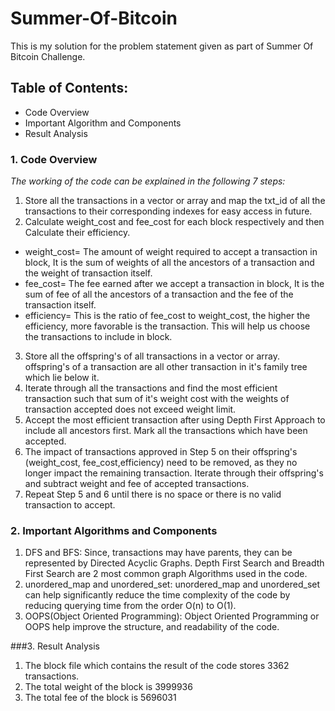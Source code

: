 # Summer-Of-Bitcoin

This is my solution for the problem statement given as part of Summer Of Bitcoin Challenge.

## Table of Contents:
* Code Overview
* Important Algorithm and Components
* Result Analysis

### 1. Code Overview

*The working of the code can be explained in the following 7 steps:*
1. Store all the transactions in a vector or array and map the txt_id of all the transactions to their corresponding indexes for easy access in future.
2. Calculate weight_cost and fee_cost for each block respectively and then Calculate their efficiency.
* weight_cost= The amount of weight required to accept a transaction in block, It is the sum of weights of all the ancestors of a transaction and the weight of transaction itself.
* fee_cost= The fee earned after we accept a transaction in block, It is the sum of fee of all the ancestors of a transaction and the fee of the transaction itself.
* efficiency= This is the ratio of fee_cost to weight_cost, the higher the efficiency, more favorable is the transaction. This will help us choose the transactions to include in block.
3. Store all the offspring's of all transactions in a vector or array. offspring's of a transaction are all other transaction in it's family tree which lie below it.
4. Iterate through all the transactions and find the most efficient transaction such that sum of it's weight cost with the weights of transaction accepted does not exceed weight limit.
5. Accept the most efficient transaction after using Depth First Approach to include all ancestors first. Mark all the transactions which have been accepted.
6. The impact of transactions approved in Step 5 on their offspring's (weight_cost, fee_cost,efficiency) need to be removed, as they no longer impact the remaining transaction. Iterate through their offspring's and subtract weight and fee of accepted transactions.
7. Repeat Step 5 and 6 until there is no space or there is no valid transaction to accept.

### 2. Important Algorithms and Components
1. DFS and BFS: Since, transactions may have parents, they can be represented by Directed Acyclic Graphs. Depth First Search and Breadth First Search are 2 most common graph Algorithms used in the code.
2. unordered_map and unordered_set: unordered_map and unordered_set can help significantly reduce the time complexity of the code by reducing querying time from the order O(n) to O(1).
3. OOPS(Object Oriented Programming): Object Oriented Programming or OOPS help improve the structure, and readability of the code.

###3. Result Analysis
1. The block file which contains the result of the code stores 3362 transactions.
2. The total weight of the block is 3999936
3. The total fee of the block is 5696031
